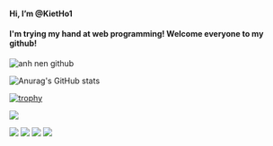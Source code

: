 <h4>Hi, I’m @KietHo1</h4>
<h4>I'm trying my hand at web programming! Welcome everyone to my github!</h4>
<picture>
 <source media="(prefers-color-scheme: dark)" srcset="https://media.giphy.com/media/qgQUggAC3Pfv687qPC/giphy.gif">
 <source media="(prefers-color-scheme: light)" srcset="https://media.giphy.com/media/qgQUggAC3Pfv687qPC/giphy.gif">
 <img alt="anh nen github" src="https://media.giphy.com/media/qgQUggAC3Pfv687qPC/giphy.gif">
</picture>

![Anurag's GitHub stats](https://github-readme-stats.vercel.app/api?username=KietHo1&count_private=true)

[![trophy](https://github-profile-trophy.vercel.app/?username=KietHo1&margin-w=8)](https://github.com/ryo-ma/github-profile-trophy)

![](https://github-profile-summary-cards.vercel.app/api/cards/profile-details?username=KietHo1&theme=vue)

![](http://github-profile-summary-cards.vercel.app/api/cards/repos-per-language?username=KietHo1&theme=default)
![](http://github-profile-summary-cards.vercel.app/api/cards/most-commit-language?username=KietHo1&theme=default)
![](http://github-profile-summary-cards.vercel.app/api/cards/stats?username=KietHo1&theme=default)
![](http://github-profile-summary-cards.vercel.app/api/cards/productive-time?username=KietHo1&theme=default&utcOffset=8)
